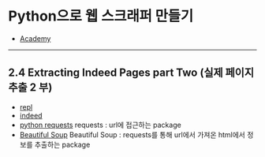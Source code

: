 # Python으로 웹 스크래퍼 만들기
- [Academy](https://academy.nomadcoders.co/courses/enrolled/681401)

---

## 2.4 Extracting Indeed Pages part Two (실제 페이지 추출 2 부)
- [repl](https://repl.it/)
- [indeed](http://indeed.com/jobs?q=python&limit=50)
- [python requests](https://github.com/psf/requests) 
requests : url에 접근하는 package
- [Beautiful Soup](https://www.crummy.com/software/BeautifulSoup/bs4/doc/)
Beautiful Soup : requests를 통해 url에서 가져온 html에서 정보를 추출하는 package